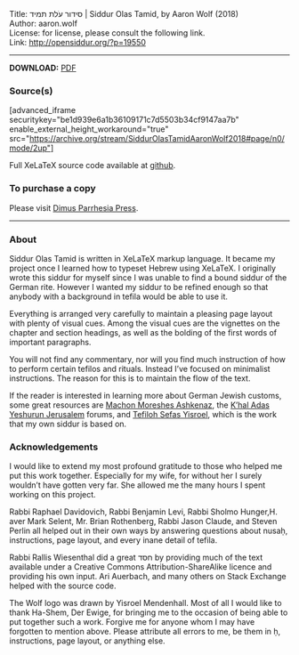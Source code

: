 <html>
<head></head>
<body>
Title: סידור עֹלת תמיד | Siddur Olas Tamid, by Aaron Wolf (2018)<br />
Author: aaron.wolf<br />
License: for license, please consult the following link.<br />
Link: <a href="http://opensiddur.org/?p=19550">http://opensiddur.org/?p=19550</a>
<p />
<hr />

<style type="text/css" media="all">.printfriendly {display: none!important;}</style>

<strong>DOWNLOAD:</strong> <a href="https://opensiddur.org/wp-content/uploads/2018/03/Siddur-Olas-Tamid-Aaron-Wolf-2018.pdf">PDF</a>

<h3>Source(s)</h3>

[advanced_iframe securitykey="be1d939e6a1b36109171c7d5503b34cf9147aa7b" enable_external_height_workaround="true" src="https://archive.org/stream/SiddurOlasTamidAaronWolf2018#page/n0/mode/2up"]

Full XeLaTeX source code available at <a href="https://github.com/wolf-math/olastamid">github</a>.

<h3>To purchase a copy</h3>

Please visit <a href="http://dimus.parrhesia.press/shop/siddurim/siddur-olas-tamid-compiled-by-aaron-wolf/">Dimus Parrhesia Press</a>.

<hr />

<h3>About</h3>

Siddur Olas Tamid is written in XeLaTeX markup language. It became my project once I learned how to typeset Hebrew using XeLaTeX. I originally wrote this siddur for myself since I was unable to find a bound siddur of the German rite. However I wanted my siddur to be refined enough so that anybody with a background in tefila would be able to use it.

Everything is arranged very carefully to maintain a pleasing page layout with plenty of visual cues. Among the visual cues are the vignettes on the chapter and section headings, as well as the bolding of the first words of important paragraphs.

You will not find any commentary, nor will you find much instruction of how to perform certain tefilos and rituals. Instead I’ve focused on minimalist instructions. The reason for this is to maintain the flow of the text.

If the reader is interested in learning more about German Jewish customs, some great resources are <a href="http://www.moreshesashkenaz.org/">Machon Moreshes Ashkenaz</a>, the <a href="http://www.kayj.net/en/forum/category/list">K’hal Adas Yeshurun Jerusalem</a> forums, and <a href="https://opensiddur.org/compilations/siddurim/siddur-bneiashkenaz- a-german-rite-siddur-prepared-by-r-rallis-wiesenthal/">Tefiloh Sefas Yisroel</a>, which is the work that my own siddur is based on.

<h3>Acknowledgements</h3>

I would like to extend my most profound gratitude to those who helped me put this work together. Especially for my wife, for without her I surely wouldn’t have gotten very far. She allowed me the many hours I spent working on this project.

Rabbi Raphael Davidovich, Rabbi Benjamin Levi, Rabbi Sholmo Hunger,H. aver Mark Selent, Mr. Brian Rothenberg, Rabbi Jason Claude, and Steven Perlin all helped out in their own ways by answering questions about nusaḥ, instructions, page layout, and every inane detail of tefila.

Rabbi Rallis Wiesenthal did a great חסד by providing much of the text available under a Creative Commons Attribution-ShareAlike licence and providing his own input. Ari Auerbach, and many others on Stack Exchange helped with the source code.

The Wolf logo was drawn by Yisroel Mendenhall. Most of all I would like to thank Ha-Shem, Der Ewige, for bringing me to the occasion of being able to put together such a work. Forgive me for anyone whom I may have forgotten to mention above. Please attribute all errors to me, be them in ḥ, instructions, page layout, or anything else.

</body>
</html>